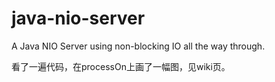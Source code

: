# java-nio-server
A Java NIO Server using non-blocking IO all the way through.

看了一遍代码，在processOn上画了一幅图，见wiki页。
